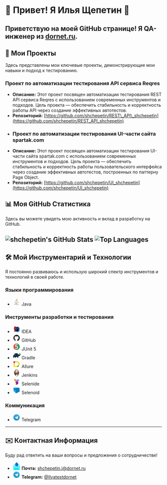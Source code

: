 # 🌴 Привет! Я Илья Щепетин 🥭

Приветствую на моей GitHub странице! Я **QA-инженер** из [dornet.ru](https://dornet.ru/).
---

## 🚀 Мои Проекты

Здесь представлены мои ключевые проекты, демонстрирующие мои навыки и подход к тестированию.

### Проект по автоматизации тестирования API сервиса Reqres
* **Описание:** Этот проект посвящен автоматизации тестирования REST API сервиса Reqres с использованием современных инструментов и подходов. Цель проекта — обеспечить стабильность и корректность работы API через создание эффективных автотестов.
* **Репозиторий:** [https://github.com/shchepetin/REST\_API\_shchepetin](https://github.com/shchepetin/REST_API_shchepetin)
* ### Проект по автоматизации тестирования UI-части сайта spartak.com
* **Описание:** Этот проект посвящен автоматизации тестирования UI-части сайта spartak.com с использованием современных инструментов и подходов. Цель проекта — обеспечить стабильность и корректность работы пользовательского интерфейса через создание эффективных автотестов, построенных по паттерну Page Object.
* **Репозиторий:** [https://github.com/shchepetin/UI_shchepetin](https://github.com/shchepetin/UI_shchepetin)

## 📊 Моя GitHub Статистика

Здесь вы можете увидеть мою активность и вклад в разработку на GitHub.

![shchepetin's GitHub Stats](https://github-readme-stats.vercel.app/api?username=shchepetin&show_icons=true&count_private=true&theme=default&hide_border=true&title_color=FFA07A&icon_color=FFD700&text_color=333333&bg_color=FFF8DC)
![Top Languages](https://github-readme-stats.vercel.app/api/top-langs/?username=shchepetin&layout=compact&theme=default&hide_border=true&title_color=FFA07A&icon_color=FFD700&text_color=333333&bg_color=FFF8DC)
---

## 🛠️ Мой Инструментарий и Технологии

Я постоянно развиваюсь и использую широкий спектр инструментов и технологий в своей работе.

### Языки программирования
* <img src="media/logo/Java.svg" width="25" height="25" alt="Java"/> Java

### Инструменты разработки и тестирования
* <img src="media/logo/Idea.svg" width="25" height="25" alt="IDEA"/> IDEA
* <img src="media/logo/GitHub.svg" width="25" height="25" alt="GitHub"/> GitHub
* <img src="media/logo/JUnit5.svg" width="25" height="25" alt="JUnit 5"/> JUnit 5
* <img src="media/logo/Gradle.svg" width="25" height="25" alt="Gradle"/> Gradle
* <img src="media/logo/Allure.svg" width="25" height="25" alt="Allure"/> Allure
* <img src="media/logo/Jenkins.svg" width="25" height="25" alt="Jenkins"/> Jenkins
* <img src="media/logo/Selenide.svg" width="25" height="25" alt="Selenide"/> Selenide
* <img src="media/logo/Selenoid.svg" width="25" height="25" alt="Selenoid"/> Selenoid

### Коммуникация
* <img src="media/logo/Telegram.svg" width="25" height="25" alt="Telegram"/> Telegram

---

## ✉️ Контактная Информация

Буду рад ответить на ваши вопросы и предложения о сотрудничестве!

* <img src="media/logo/Email.svg" width="25" height="25" alt="Email"/> **Почта:** [shchepetin.i@dornet.ru](mailto:shchepetin.i@dornet.ru)
* <img src="media/logo/Telegram.svg" width="25" height="25" alt="Telegram"/> **Telegram:** [@Ilyatestdornet](https://t.me/Ilyatestdornet)
